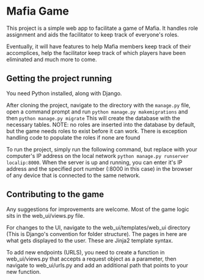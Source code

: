 # Mafia Game
This project is a simple web app to facilitate a game of Mafia. It handles role assignment and aids the facilitator to keep track of everyone's roles.

Eventually, it will have features to help Mafia members keep track of their accomplices, help the facilitator keep track of which players have been eliminated and much more to come.

## Getting the project running
You need Python installed, along with Django.

After cloning the project, navigate to the directory with the `manage.py` file, open a command prompt and run `python manage.py makemigrations` and then `python manage.py migrate`
This will create the database with the necessary tables. NOTE: no roles are inserted into the database by default, but the game needs roles to exist before it can work. There is exception handling code to populate the roles if none are found

To run the project, simply run the following command, but replace <localip> with your computer's IP address on the local network `python manage.py runserver localip:8000`.
When the server is up and running, you can enter it's IP address and the specified port number (:8000 in this case) in the browser of any device that is connected to the same network.

## Contributing to the game
Any suggestions for improvements are welcome. Most of the game logic sits in the web_ui/views.py file. 

For changes to the UI, navigate to the web_ui/templates/web_ui directory (This is Django's convention for folder structure). The pages in here are what gets displayed to the user. These are Jinja2 template syntax. 

To add new endpoints (URLS), you need to create a function in web_ui/views.py that accepts a request object as a parameter, then navigate to web_ui/urls.py and add an additional path that points to your new function.
